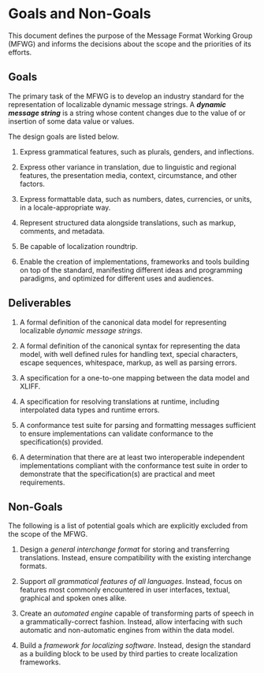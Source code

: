 # Goals and Non-Goals

This document defines the purpose of the Message Format Working Group (MFWG)
and informs the decisions about the scope and the priorities of its efforts.

## Goals

The primary task of the MFWG is to develop an industry standard for the
representation of localizable dynamic message strings. A ***dynamic message
string*** is a string whose content changes due to the value of or insertion
of some data value or values.

The design goals are listed below.

 1. Express grammatical features, such as plurals, genders, and inflections.

 2. Express other variance in translation, due to linguistic and regional
    features, the presentation media, context, circumstance, and other factors.

 3. Express formattable data, such as numbers, dates, currencies, or units, 
    in a locale-appropriate way.

 4. Represent structured data alongside translations, such as markup, comments,
    and metadata.

 5. Be capable of localization roundtrip.

 6. Enable the creation of implementations, frameworks and tools building on
    top of the standard, manifesting different ideas and programming paradigms,
    and optimized for different uses and audiences.


## Deliverables

 1. A formal definition of the canonical data model for representing
    localizable _dynamic message strings_.

 2. A formal definition of the canonical syntax for representing the data
    model, with well defined rules for handling text, special characters,
    escape sequences, whitespace, markup, as well as parsing errors.

 3. A specification for a one-to-one mapping between the data model and XLIFF.

 4. A specification for resolving translations at runtime, including
    interpolated data types and runtime errors.

 5. A conformance test suite for parsing and formatting messages sufficient to
    ensure implementations can validate conformance to the specification(s) provided.

 6. A determination that there are at least two interoperable independent implementations
    compliant with the conformance test suite in order to demonstrate that the 
    specification(s) are practical and meet requirements.


## Non-Goals

The following is a list of potential goals which are explicitly excluded from
the scope of the MFWG.

 1. Design a _general interchange format_ for storing and transferring
    translations. Instead, ensure compatibility with the existing interchange
    formats.

 2. Support _all grammatical features of all languages_. Instead, focus on
    features most commonly encountered in user interfaces, textual, graphical
    and spoken ones alike.

 3. Create an _automated engine_ capable of transforming parts of speech in
    a grammatically-correct fashion. Instead, allow interfacing with such
    automatic and non-automatic engines from within the data model.

 4. Build a _framework for localizing software_. Instead, design the standard
    as a building block to be used by third parties to create localization
    frameworks.

